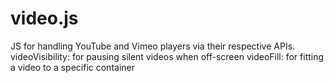 # video.js

JS for handling YouTube and Vimeo players via their respective APIs.
videoVisibility: for pausing silent videos when off-screen
videoFill: for fitting a video to a specific container
